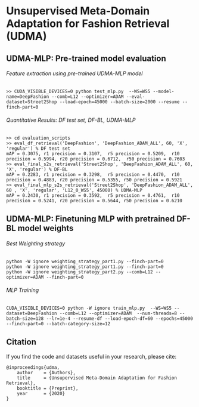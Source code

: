 # Unsupervised Meta-Domain Adaptation for Fashion Retrieval (UDMA)

## UDMA-MLP: Pre-trained model evaluation
###### Feature extraction using pre-trained UDMA-MLP model 
    >> CUDA_VISIBLE_DEVICES=0 python test_mlp.py  --WS=WS5 --model-name=DeepFashion --comb=L12 --optimizer=ADAM --eval-dataset=Street2Shop --load-epoch=45000 --batch-size=2000 --resume --finch-part=0
###### Quantitative Results: DF test set, DF-BL, UDMA-MLP
    >> cd evaluation_scripts
    >> eval_df_retrieval('DeepFashion', 'DeepFashion_ADAM_ALL', 60, 'X', 'regular') % DF test set
    mAP = 0.3075, r1 precision = 0.3107,  r5 precision = 0.5209,  r10 precision = 0.5994, r20 precision = 0.6712,  r50 precision = 0.7603
    >> eval_final_s2s_retrieval('Street2Shop', 'DeepFashion_ADAM_ALL', 60, 'X', 'regular') % DF-BL
    mAP = 0.2283, r1 precision = 0.3298,  r5 precision = 0.4470,  r10 precision = 0.4883, r20 precision = 0.5355, r50 precision = 0.5921
    >> eval_final_mlp_s2s_retrieval('Street2Shop', 'DeepFashion_ADAM_ALL', 60 , 'X', 'regular', 'L12_0_WS5', 45000) % UDMA-MLP
    mAP = 0.2430, r1 precision = 0.3592,  r5 precision = 0.4761,  r10 precision = 0.5241, r20 precision = 0.5644, r50 precision = 0.6210

## UDMA-MLP: Finetuning MLP with pretrained DF-BL model weights
###### Best Weighting strategy
    python -W ignore weighting_strategy_part1.py --finch-part=0
    python -W ignore weighting_strategy_part1.py --finch-part=0
    python -W ignore weighting_strategy_part2.py --comb=L12 --optimizer=ADAM --finch-part=0 
###### MLP Training
    CUDA_VISIBLE_DEVICES=0 python -W ignore train_mlp.py  --WS=WS5 --dataset=DeepFashion --comb=L12 --optimizer=ADAM  --num-threads=8 --batch-size=128 --lr=1e-4 --resume-df --load-epoch-df=60 --epochs=45000 --finch-part=0 --batch-category-size=12 

## Citation
If you find the code and datasets useful in your research, please cite:
    
    @inproceedings{udma,
        author    = {Authors}, 
        title     = {Unsupervised Meta-Domain Adaptation for Fashion Retrieval}, 
        booktitle = {Preprint},
        year      = {2020}
    }
